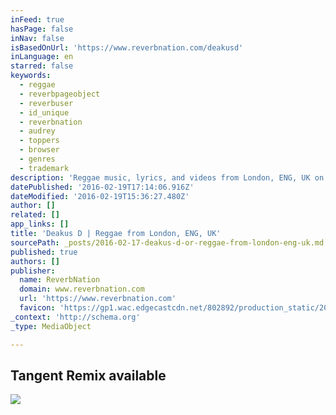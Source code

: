 ```yaml
---
inFeed: true
hasPage: false
inNav: false
isBasedOnUrl: 'https://www.reverbnation.com/deakusd'
inLanguage: en
starred: false
keywords:
  - reggae
  - reverbpageobject
  - reverbuser
  - id_unique
  - reverbnation
  - audrey
  - toppers
  - browser
  - genres
  - trademark
description: 'Reggae music, lyrics, and videos from London, ENG, UK on ReverbNation'
datePublished: '2016-02-19T17:14:06.916Z'
dateModified: '2016-02-19T15:36:27.480Z'
author: []
related: []
app_links: []
title: 'Deakus D | Reggae from London, ENG, UK'
sourcePath: _posts/2016-02-17-deakus-d-or-reggae-from-london-eng-uk.md
published: true
authors: []
publisher:
  name: ReverbNation
  domain: www.reverbnation.com
  url: 'https://www.reverbnation.com'
  favicon: 'https://gp1.wac.edgecastcdn.net/802892/production_static/20160216205332/images/favicon.ico'
_context: 'http://schema.org'
_type: MediaObject

---
```

<article style=""><h1>Tangent Remix available</h1><img src="https://s3-us-west-2.amazonaws.com/the-grid-img/p/a5abb13e7fccb0648ea78119687d7cc2015987e2.jpg" /></article>